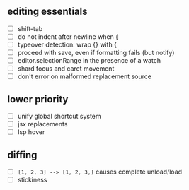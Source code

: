 ## editing essentials

- [ ] shift-tab
- [ ] do not indent after newline when {
- [ ] typeover detection: wrap {} with {
- [ ] proceed with save, even if formatting fails (but notify)
- [ ] editor.selectionRange in the presence of a watch
- [ ] shard focus and caret movement
- [ ] don't error on malformed replacement source

## lower priority

- [ ] unify global shortcut system
- [ ] jsx replacements
- [ ] lsp hover

## diffing

- [ ] `[1, 2, 3] --> [1, 2, 3,]` causes complete unload/load
- [ ] stickiness
